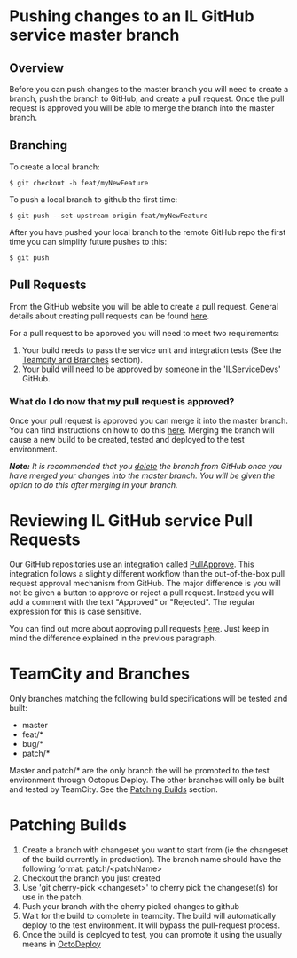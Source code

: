 # Pushing changes to an IL GitHub service master branch
## Overview
Before you can push changes to the master branch you will need to create a branch, push the branch to GitHub, and create a pull request.  Once the pull request is approved you will be able to merge the branch into the master branch.

## Branching
To create a local branch:
```
$ git checkout -b feat/myNewFeature
```
To push a local branch to github the first time:
```
$ git push --set-upstream origin feat/myNewFeature
```
After you have pushed your local branch to the remote GitHub repo the first time you can simplify future pushes to this:
```
$ git push
```

## Pull Requests
From the GitHub website you will be able to create a pull request.  General details about creating pull requests can be found [here](https://help.github.com/articles/creating-a-pull-request/).

For a pull request to be approved you will need to meet two requirements:
1. Your build needs to pass the service unit and integration tests (See the [Teamcity and Branches](#teamcity-and-branches) section).
2. Your build will need to be approved by someone in the 'ILServiceDevs' GitHub.  

### What do I do now that my pull request is approved?
Once your pull request is approved you can merge it into the master branch.  You can find instructions on how to do this [here](https://help.github.com/articles/merging-a-pull-request/).  Merging the branch will cause a new build to be created, tested and deployed to the test environment.

_**Note:** It is recommended that you [delete](https://help.github.com/articles/deleting-unused-branches/) the branch from GitHub once you have merged your changes into the master branch.  You will be given the option to do this after merging in your branch._

# Reviewing IL GitHub service Pull Requests
Our GitHub repositories use an integration called [PullApprove](https://pullapprove.com).  This integration follows a slightly different workflow than the out-of-the-box pull request approval mechanism from GitHub.  The major difference is you will not be given a button to approve or reject a pull request.  Instead you will add a comment with the text "Approved" or "Rejected".  The regular expression for this is case sensitive.

You can find out more about approving pull requests [here](https://help.github.com/articles/approving-a-pull-request-with-required-reviews/).  Just keep in mind the difference explained in the previous paragraph.

# TeamCity and Branches
Only branches matching the following build specifications will be tested and built:
- master
- feat/*
- bug/*
- patch/*

Master and patch/* are the only branch the will be promoted to the test environment through Octopus Deploy.  The other branches will only be built and tested by TeamCity. See the [Patching Builds](#patching-builds) section.

# Patching Builds
1. Create a branch with changeset you want to start from (ie the changeset of the build currently in production).  The branch name should have the following format: patch/\<patchName\> 
2. Checkout the branch you just created
3. Use 'git cherry-pick \<changeset\>' to cherry pick the changeset(s) for use in the patch.
4. Push your branch with the cherry picked changes to github
5. Wait for the build to complete in teamcity.  The build will automatically deploy to the test environment.  It will bypass the pull-request process.
6. Once the build is deployed to test, you can promote it using the usually means in [OctoDeploy](http://octodeploy/app#/)
